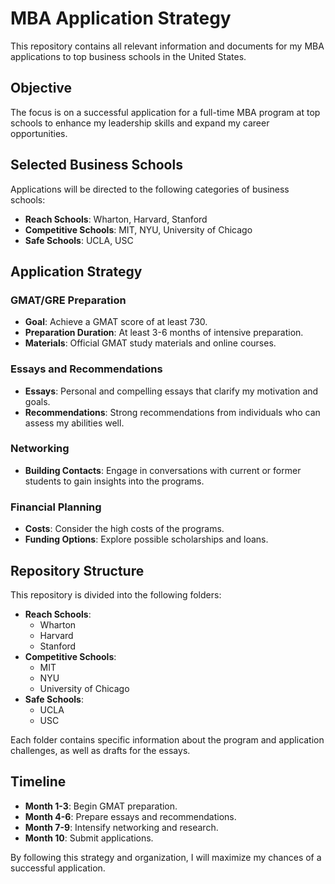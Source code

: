 # MBA Application Strategy
This repository contains all relevant information and documents for my MBA applications to top business schools in the United States.

## Objective
The focus is on a successful application for a full-time MBA program at top schools to enhance my leadership skills and expand my career opportunities.

## Selected Business Schools
Applications will be directed to the following categories of business schools:

- **Reach Schools**: Wharton, Harvard, Stanford
- **Competitive Schools**: MIT, NYU, University of Chicago
- **Safe Schools**: UCLA, USC

## Application Strategy

### GMAT/GRE Preparation
- **Goal**: Achieve a GMAT score of at least 730.
- **Preparation Duration**: At least 3-6 months of intensive preparation.
- **Materials**: Official GMAT study materials and online courses.

### Essays and Recommendations
- **Essays**: Personal and compelling essays that clarify my motivation and goals.
- **Recommendations**: Strong recommendations from individuals who can assess my abilities well.

### Networking
- **Building Contacts**: Engage in conversations with current or former students to gain insights into the programs.

### Financial Planning
- **Costs**: Consider the high costs of the programs.
- **Funding Options**: Explore possible scholarships and loans.

## Repository Structure
This repository is divided into the following folders:

- **Reach Schools**:
  - Wharton
  - Harvard
  - Stanford
- **Competitive Schools**:
  - MIT
  - NYU
  - University of Chicago
- **Safe Schools**:
  - UCLA
  - USC

Each folder contains specific information about the program and application challenges, as well as drafts for the essays.

## Timeline
- **Month 1-3**: Begin GMAT preparation.
- **Month 4-6**: Prepare essays and recommendations.
- **Month 7-9**: Intensify networking and research.
- **Month 10**: Submit applications.

By following this strategy and organization, I will maximize my chances of a successful application.

